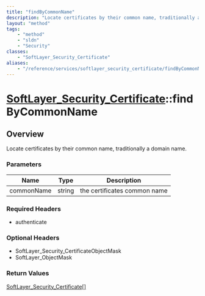 ```yaml
---
title: "findByCommonName"
description: "Locate certificates by their common name, traditionally a domain name."
layout: "method"
tags:
    - "method"
    - "sldn"
    - "Security"
classes:
    - "SoftLayer_Security_Certificate"
aliases:
    - "/reference/services/softlayer_security_certificate/findByCommonName"
---
```

# [SoftLayer_Security_Certificate](/reference/services/SoftLayer_Security_Certificate)::findByCommonName




## Overview 
Locate certificates by their common name, traditionally a domain name. 

### Parameters 
|Name | Type | Description |
| --- | --- | --- |
|commonName| string| the certificates common name|


### Required Headers
* authenticate

### Optional Headers
* SoftLayer_Security_CertificateObjectMask
* SoftLayer_ObjectMask

### Return Values
<a href='/reference/datatypes/SoftLayer_Security_Certificate'>SoftLayer_Security_Certificate[] </a>

